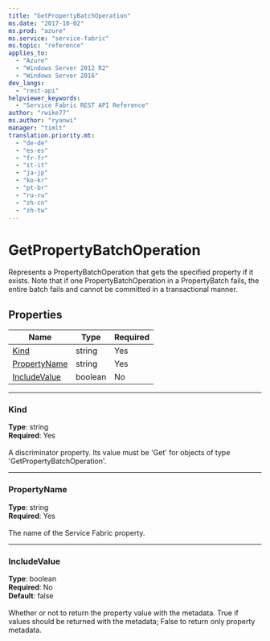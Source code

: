 ```yaml
---
title: "GetPropertyBatchOperation"
ms.date: "2017-10-02"
ms.prod: "azure"
ms.service: "service-fabric"
ms.topic: "reference"
applies_to: 
  - "Azure"
  - "Windows Server 2012 R2"
  - "Windows Server 2016"
dev_langs: 
  - "rest-api"
helpviewer_keywords: 
  - "Service Fabric REST API Reference"
author: "rwike77"
ms.author: "ryanwi"
manager: "timlt"
translation.priority.mt: 
  - "de-de"
  - "es-es"
  - "fr-fr"
  - "it-it"
  - "ja-jp"
  - "ko-kr"
  - "pt-br"
  - "ru-ru"
  - "zh-cn"
  - "zh-tw"
---
```

# GetPropertyBatchOperation

Represents a PropertyBatchOperation that gets the specified property if it exists.  Note that if one PropertyBatchOperation in a PropertyBatch fails,  the entire batch fails and cannot be committed in a transactional manner.


## Properties
| Name | Type | Required |
| --- | --- | --- |
| [Kind](#kind) | string | Yes |
| [PropertyName](#propertyname) | string | Yes |
| [IncludeValue](#includevalue) | boolean | No |

____
### Kind
__Type__: string <br/>
__Required__: Yes <br/>
<br/>
A discriminator property. Its value must be 'Get' for objects of type 'GetPropertyBatchOperation'.

____
### PropertyName
__Type__: string <br/>
__Required__: Yes<br/>
<br/>
The name of the Service Fabric property.

____
### IncludeValue
__Type__: boolean <br/>
__Required__: No<br/>
__Default__: false <br/>
<br/>
Whether or not to return the property value with the metadata.  True if values should be returned with the metadata; False to return only property metadata.

